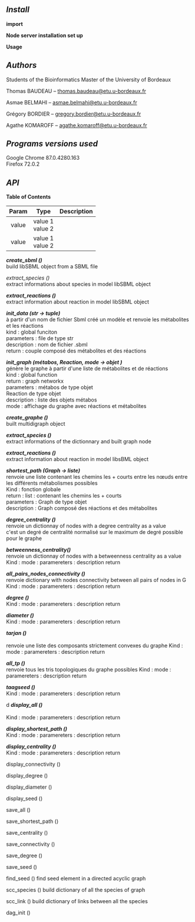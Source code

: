 *<h2>Install </h2>*

**import**




**Node server installation  set up** 




**Usage** 


*<h2>Authors </h2>* 

Students of the Bioinformatics Master of the University of Bordeaux 

Thomas BAUDEAU – thomas.baudeau@etu.u-bordeaux.fr   

Asmae BELMAHI  –  asmae.belmahi@etu.u-bordeaux.fr 

Grégory BORDIER – gregory.bordier@etu.u-bordeaux.fr 

Agathe KOMAROFF – agathe.komaroff@etu.u-bordeaux.fr 


*<h2>Programs versions used </h2>*

Google Chrome 87.0.4280.163 <br>
Firefox 72.0.2 <br>


*<h2>API </h2>*
__Table of Contents__

| Param | Type | Description |
|:------------------------:|------------------------| ------------------------|
| value | value 1<br>value 2 |
| value | value 1<br>value 2 |

<strong> <em> create_sbml () </em></strong> <br>
	build libSBML object from a SBML file

</strong> <em> extract_species () </em></strong> <br>
	extract informations about species in model libSBML object

<strong> <em> extract_reactions () </em></strong> <br>
	extract information about reaction in model libSBML object 

 <strong><em>init_data (str -> tuple) </em></strong> <br>
à partir d'un nom de fichier Sbml créé un modèle et renvoie les métabolites et les réactions <br>
kind : global funciton <br>
parameters : file de type str <br>
description : nom de fichier .sbml<br>
return : couple composé des métabolites et des réactions <br>

 <strong><em>init_graph (métabos, Reaction, mode → objet ) </em></strong> <br>
génère le graphe à partir d'une liste de métabolites et de réactions  <br>
kind : global function <br>
return : graph networkx <br>
parameters : métabos de type objet<br>
Reaction de type objet<br>
description : liste des objets métabos<br>
mode : affichage du graphe avec réactions et métabolites <br>

<strong><em>create_graphe ()  </em></strong> <br>
built multidigraph object

<strong><em>extract_species ()  </em></strong> <br>
extract informations of the dictionnary and built graph node <br>

 <strong><em> extract_reactions () </em></strong> <br>
extract information about reaction in model libsBML object <br>


 <strong><em> shortest_path (Graph → liste) </em></strong> <br>
renvoie une liste contenant les chemins les + courts entre les nœuds entre les différents métabolismes possibles <br>
Kind : fonction globale <br>
return : list : contenant les chemins les + courts <br>
parameters : Graph de type objet <br>
description : Graph composé des réactions et des métabolites <br>

 <strong><em> degree_centrality () </em></strong> <br>
renvoie un dictionnay of nodes with a degree centrality as a value <br>
c'est un degré de centralité normalisé sur le maximum de degré possible pour le graphe <br>

  <strong><em> betweenness_centrality() </em></strong> <br>
renvoie un dictionnay of nodes with a betweenness centrality as a value <br>
Kind : 
mode :
paramereters : 
description 
return 

 <strong><em> all_pairs_nodes_connectivity () </em></strong>  <br>
renvoie dictionary with nodes connectivity between all pairs of nodes in G <br>
Kind : 
mode :
paramereters : 
description 
return 

 <strong><em> degree () </em></strong>  <br> 
 Kind : 
mode :
paramereters : 
description 
return 

 <strong><em> diameter () </em></strong>  <br> 
Kind : 
mode :
paramereters : 
description 
return 

  <strong><em> tarjan () </em></strong>  <br>  
 renvoie une liste des composants strictement convexes du graphe 
Kind : 
mode :
paramereters : 
description 
return 

 <strong><em> all_tp ()  </em></strong>  <br> 
renvoie tous les tris topologiques du graphe possibles 
Kind : 
mode :
paramereters : 
description 
return 

 <strong><em> taagseed ()  </em></strong>  <br> 
Kind : 
mode :
paramereters : 
description 
return 


d <strong><em> display_all () </em></strong>  <br>  
Kind : 
mode :
paramereters : 
description 
return 

 <strong><em>  display_shortest_path ()  </em></strong>  <br>
 Kind : 
mode :
paramereters : 
description 
return 

<strong><em> display_centrality ()  </em></strong>  <br> 
 Kind : 
mode :
paramereters : 
description 
return 

display_connectivity () 

display_degree () 

display_diameter () 

display_seed () 

save_all () 

save_shortest_path () 

save_centrality () 

save_connectivity () 

save_degree () 

save_seed () 

find_seed ()
	find seed element in a directed acyclic graph

scc_species ()
	build dictionary of all the species of graph

scc_link ()
	build dictionary of links between all the species 

dag_init () 





